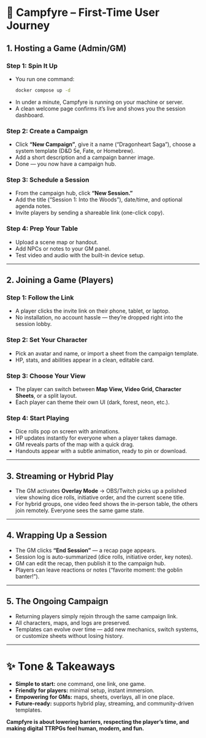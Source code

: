 # 🌟 Campfyre – First-Time User Journey  

## 1. Hosting a Game (Admin/GM)  

### Step 1: Spin It Up  
- You run one command:  
  ```bash
  docker compose up -d
  ```  
- In under a minute, Campfyre is running on your machine or server.  
- A clean welcome page confirms it’s live and shows you the session dashboard.  

### Step 2: Create a Campaign  
- Click **“New Campaign”**, give it a name (“Dragonheart Saga”), choose a system template (D&D 5e, Fate, or Homebrew).  
- Add a short description and a campaign banner image.  
- Done — you now have a campaign hub.  

### Step 3: Schedule a Session  
- From the campaign hub, click **“New Session.”**  
- Add the title (“Session 1: Into the Woods”), date/time, and optional agenda notes.  
- Invite players by sending a shareable link (one-click copy).  

### Step 4: Prep Your Table  
- Upload a scene map or handout.  
- Add NPCs or notes to your GM panel.  
- Test video and audio with the built-in device setup.  

---

## 2. Joining a Game (Players)  

### Step 1: Follow the Link  
- A player clicks the invite link on their phone, tablet, or laptop.  
- No installation, no account hassle — they’re dropped right into the session lobby.  

### Step 2: Set Your Character  
- Pick an avatar and name, or import a sheet from the campaign template.  
- HP, stats, and abilities appear in a clean, editable card.  

### Step 3: Choose Your View  
- The player can switch between **Map View, Video Grid, Character Sheets**, or a split layout.  
- Each player can theme their own UI (dark, forest, neon, etc.).  

### Step 4: Start Playing  
- Dice rolls pop on screen with animations.  
- HP updates instantly for everyone when a player takes damage.  
- GM reveals parts of the map with a quick drag.  
- Handouts appear with a subtle animation, ready to pin or download.  

---

## 3. Streaming or Hybrid Play  

- The GM activates **Overlay Mode** → OBS/Twitch picks up a polished view showing dice rolls, initiative order, and the current scene title.  
- For hybrid groups, one video feed shows the in-person table, the others join remotely. Everyone sees the same game state.  

---

## 4. Wrapping Up a Session  

- The GM clicks **“End Session”** — a recap page appears.  
- Session log is auto-summarized (dice rolls, initiative order, key notes).  
- GM can edit the recap, then publish it to the campaign hub.  
- Players can leave reactions or notes (“favorite moment: the goblin banter!”).  

---

## 5. The Ongoing Campaign  

- Returning players simply rejoin through the same campaign link.  
- All characters, maps, and logs are preserved.  
- Templates can evolve over time — add new mechanics, switch systems, or customize sheets without losing history.  

---

# ✨ Tone & Takeaways  

- **Simple to start:** one command, one link, one game.  
- **Friendly for players:** minimal setup, instant immersion.  
- **Empowering for GMs:** maps, sheets, overlays, all in one place.  
- **Future-ready:** supports hybrid play, streaming, and community-driven templates.  

**Campfyre is about lowering barriers, respecting the player’s time, and making digital TTRPGs feel human, modern, and fun.**  
